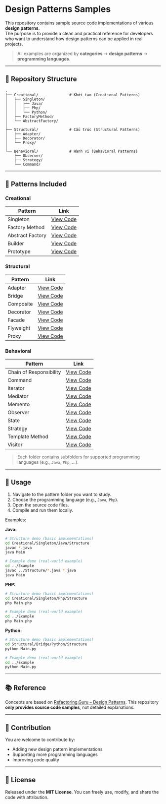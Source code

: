 # Design Patterns Samples

This repository contains sample source code implementations of various **design patterns**.  
The purpose is to provide a clean and practical reference for developers who want to understand how design patterns can be applied in real projects.

> All examples are organized by **categories** → **design patterns** → **programming languages**.

---

## 📂 Repository Structure

```
.
├── Creational/              # Khởi tạo (Creational Patterns)
│   ├── Singleton/
│   │   ├── Java/
│   │   ├── Php/
│   │   └── Python/
│   ├── FactoryMethod/
│   └── AbstractFactory/
│
├── Structural/              # Cấu trúc (Structural Patterns)
│   ├── Adapter/
│   ├── Decorator/
│   └── Proxy/
│
└── Behavioral/              # Hành vi (Behavioral Patterns)
    ├── Observer/
    ├── Strategy/
    └── Command/
````
---

## 📖 Patterns Included

### Creational
| Pattern | Link |
|---------|------|
| Singleton | [View Code](./Creational/Singleton) |
| Factory Method | [View Code](./Creational/FactoryMethod) |
| Abstract Factory | [View Code](./Creational/AbstractFactory) |
| Builder | [View Code](./Creational/Builder) |
| Prototype | [View Code](./Creational/Prototype) |

### Structural
| Pattern | Link |
|---------|------|
| Adapter | [View Code](./Structural/Adapter) |
| Bridge | [View Code](./Structural/Bridge) |
| Composite | [View Code](./Structural/Composite) |
| Decorator | [View Code](./Structural/Decorator) |
| Facade | [View Code](./Structural/Facade) |
| Flyweight | [View Code](./Structural/Flyweight) |
| Proxy | [View Code](./Structural/Proxy) |

### Behavioral
| Pattern | Link |
|---------|------|
| Chain of Responsibility | [View Code](./Behavioral/ChainOfResponsibility) |
| Command | [View Code](./Behavioral/Command) |
| Iterator | [View Code](./Behavioral/Iterator) |
| Mediator | [View Code](./Behavioral/Mediator) |
| Memento | [View Code](./Behavioral/Memento) |
| Observer | [View Code](./Behavioral/Observer) |
| State | [View Code](./Behavioral/State) |
| Strategy | [View Code](./Behavioral/Strategy) |
| Template Method | [View Code](./Behavioral/TemplateMethod) |
| Visitor | [View Code](./Behavioral/Visitor) |

> Each folder contains subfolders for supported programming languages (e.g., `Java`, `Php`, ...).  

---

## 🚀 Usage

1. Navigate to the pattern folder you want to study.  
2. Choose the programming language (e.g., `Java`, `Php`).  
3. Open the source code files.  
4. Compile and run them locally.

Examples:

**Java:**
```bash
# Structure demo (basic implementations)
cd Creational/Singleton/Java/Structure
javac *.java
java Main

# Example demo (real-world example)
cd ../Example
javac ../Structure/*.java *.java
java Main
```

**PHP:**
```bash
# Structure demo (basic implementations)
cd Creational/Singleton/Php/Structure
php Main.php

# Example demo (real-world example)
cd ../Example
php Main.php
```

**Python:**
```bash
# Structure demo (basic implementations)
cd Structural/Bridge/Python/Structure
python Main.py

# Example demo (real-world example)
cd ../Example
python Main.py
```

---

## 📚 Reference

Concepts are based on [Refactoring.Guru – Design Patterns](https://refactoring.guru/design-patterns).
This repository **only provides source code samples**, not detailed explanations.

---

## 🤝 Contribution

You are welcome to contribute by:

* Adding new design pattern implementations
* Supporting more programming languages
* Improving code quality

---

## 📜 License

Released under the **MIT License**.
You can freely use, modify, and share the code with attribution.

